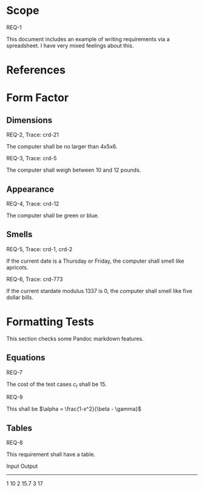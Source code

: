 # Scope

<div custom-style="metadata">REQ-1</div>

This document includes an example of writing requirements via a spreadsheet. I have very mixed feelings about this.

# References

# Form Factor

## Dimensions

<div custom-style="metadata">REQ-2, Trace: crd-21</div>

The computer shall be no larger than 4x5x6.

<div custom-style="metadata">REQ-3, Trace: crd-5</div>

The computer shall weigh between 10 and 12 pounds.

## Appearance

<div custom-style="metadata">REQ-4, Trace: crd-12</div>

The computer shall be green or blue.

## Smells

<div custom-style="metadata">REQ-5, Trace: crd-1, crd-2</div>

If the current date is a Thursday or Friday, the computer shall smell like apricots.

<div custom-style="metadata">REQ-6, Trace: crd-773</div>

If the current stardate modulus 1337 is 0, the computer shall smell like five dollar bills.

# Formatting Tests

This section checks some Pandoc markdown features.

## Equations

<div custom-style="metadata">REQ-7</div>

The cost of the test cases $c_t$ shall be 15.

<div custom-style="metadata">REQ-9</div>

This shall be $\alpha = \frac{1-x^2}{\beta - \gamma}$

## Tables

<div custom-style="metadata">REQ-8</div>

This requirement shall have a table.

 Input  Output
------ -------
1      10
2      15.7
3      17

